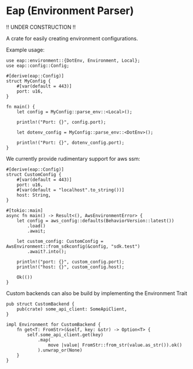 # Eap (Environment Parser)
!! UNDER CONSTRUCTION !!

A crate for easily creating environment configurations.

Example usage:
```
use eap::environment::{DotEnv, Environment, Local};
use eap::config::Config;

#[derive(eap::Config)]
struct MyConfig {
    #[var(default = 443)]
    port: u16,
}

fn main() {
    let config = MyConfig::parse_env::<Local>();

    println!("Port: {}", config.port);

    let dotenv_config = MyConfig::parse_env::<DotEnv>();

    println!("Port: {}", dotenv_config.port);
}

```
We currently provide rudimentary support for aws ssm:
```
#[derive(eap::Config)]
struct CustomConfig {
    #[var(default = 443)]
    port: u16,
    #[var(default = "localhost".to_string())]
    host: String,
}

#[tokio::main]
async fn main() -> Result<(), AwsEnvironmentError> {
    let config = aws_config::defaults(BehaviorVersion::latest())
        .load()
        .await;

    let custom_config: CustomConfig = AwsEnvironment::from_sdkconfig(&config, "sdk.test")
        .await?.into();

    println!("port: {}", custom_config.port);
    println!("host: {}", custom_config.host);

    Ok(())
}
```
Custom backends can also be build by implementing the Environment Trait
```
pub struct CustomBackend {
    pub(crate) some_api_client: SomeApiClient,
}

impl Environment for CustomBackend {
    fn get<T: FromStr>(&self, key: &str) -> Option<T> {
        self.some_api_client.get(key)
            .map(
                move |value| FromStr::from_str(value.as_str()).ok()
            ).unwrap_or(None)
    }
}
```